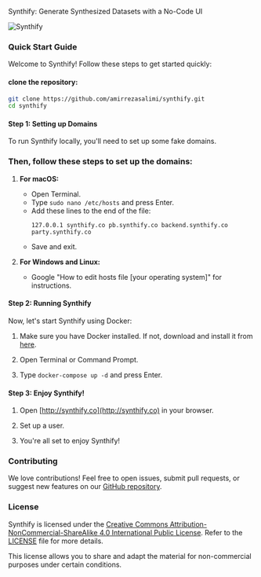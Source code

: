 Synthify: Generate Synthesized Datasets with a No-Code UI

![Synthify](https://github.com/user-attachments/assets/830ebb48-3ca1-40aa-b7ed-a988cd34e97c)

### Quick Start Guide

Welcome to Synthify! Follow these steps to get started quickly:

#### clone the repository:

```bash
git clone https://github.com/amirrezasalimi/synthify.git
cd synthify
```

#### Step 1: Setting up Domains

To run Synthify locally, you'll need to set up some fake domains.
   
### Then, follow these steps to set up the domains:

1. **For macOS:**

   - Open Terminal.
   - Type `sudo nano /etc/hosts` and press Enter.
   - Add these lines to the end of the file:
     ```
     127.0.0.1 synthify.co pb.synthify.co backend.synthify.co party.synthify.co
     ```
   - Save and exit.

2. **For Windows and Linux:**
   - Google "How to edit hosts file [your operating system]" for instructions.

#### Step 2: Running Synthify

Now, let's start Synthify using Docker:

1. Make sure you have Docker installed. If not, download and install it from [here](https://www.docker.com/get-started).

2. Open Terminal or Command Prompt.

3. Type `docker-compose up -d` and press Enter.

#### Step 3: Enjoy Synthify!

1. Open [http://synthify.co](http://synthify.co) in your browser.

2. Set up a user.

3. You're all set to enjoy Synthify!

### Contributing

We love contributions! Feel free to open issues, submit pull requests, or suggest new features on our [GitHub repository](https://github.com/amirrezasalimi/synthify).

### License

Synthify is licensed under the [Creative Commons Attribution-NonCommercial-ShareAlike 4.0 International Public License](https://creativecommons.org/licenses/by-nc-sa/4.0/legalcode). Refer to the [LICENSE](LICENSE) file for more details.

This license allows you to share and adapt the material for non-commercial purposes under certain conditions.
